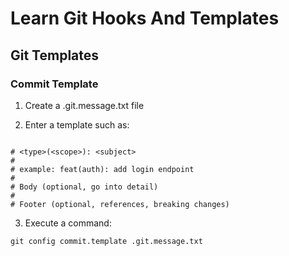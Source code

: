 # Learn Git Hooks And Templates

## Git Templates

### Commit Template

1. Create a .git.message.txt file

2. Enter a template such as:

```

# <type>(<scope>): <subject>
#
# example: feat(auth): add login endpoint
#
# Body (optional, go into detail)
#
# Footer (optional, references, breaking changes)

```

3. Execute a command:

`git config commit.template .git.message.txt`

